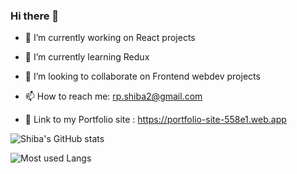 ### Hi there 👋





- 🔭 I’m currently working on React projects
- 🌱 I’m currently learning Redux
- 👯 I’m looking to collaborate on Frontend webdev projects


- 📫 How to reach me: rp.shiba2@gmail.com
- 🗼 Link to my Portfolio site : https://portfolio-site-558e1.web.app



![Shiba's GitHub stats](https://github-readme-stats.vercel.app/api?username=Shiba9999&count_private=true&show_icons=true&theme=radical)


![Most used Langs](https://github-readme-stats.vercel.app/api/top-langs/?username=Shiba9999&show_icons=true&theme=radical)






